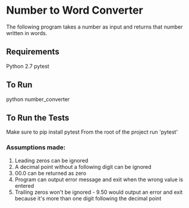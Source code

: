 # Number to Word Converter 
The following program takes a number as input and returns that number written in words.

## Requirements
Python 2.7
pytest

## To Run
python number_converter

## To Run the Tests
Make sure to pip install pytest
From the root of the project run 'pytest'

### Assumptions made:
1) Leading zeros can be ignored
2) A decimal point without a following digit can be ignored
3) 00.0 can be returned as zero
4) Program can output error message and exit when the wrong value is entered
5) Trailing zeros won't be ignored - 9.50 would output an error and exit because 
it's more than one digit following the decimal point

